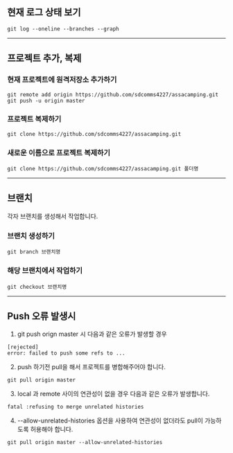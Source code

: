 ## 현재 로그 상태 보기
```
git log --oneline --branches --graph
```

---

## 프로젝트 추가, 복제
### 현재 프로젝트에 원격저장소 추가하기
```
git remote add origin https://github.com/sdcomms4227/assacamping.git
git push -u origin master
```
### 프로젝트 복제하기
```
git clone https://github.com/sdcomms4227/assacamping.git
```
### 새로운 이름으로 프로젝트 복제하기
```
git clone https://github.com/sdcomms4227/assacamping.git 폴더명
```

---

## 브랜치

각자 브랜치를 생성해서 작업합니다.

### 브랜치 생성하기
```
git branch 브랜치명
```

### 해당 브랜치에서 작업하기
```
git checkout 브랜치명
```

---

## Push 오류 발생시
1. git push orign master 시 다음과 같은 오류가 발생할 경우
```
[rejected]
error: failed to push some refs to ...
```
2. push 하기전 pull을 해서 프로젝트를 병합해주어야 합니다.
```
git pull origin master
```
3. local 과 remote 사이의 연관성이 없을 경우 다음과 같은 오류가 발생합니다.
```
fatal :refusing to merge unrelated histories
```
4. --allow-unrelated-histories 옵션을 사용하여 연관성이 없더라도 pull이 가능하도록 허용해야 합니다.
```
git pull origin master --allow-unrelated-histories
```
